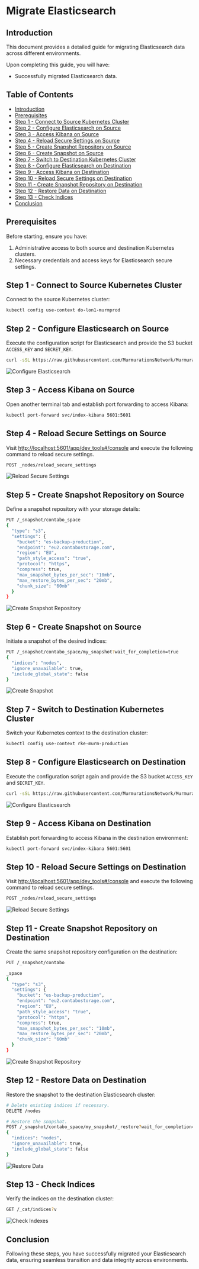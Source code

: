 # Migrate Elasticsearch

## Introduction

This document provides a detailed guide for migrating Elasticsearch data across different environments.

Upon completing this guide, you will have:

- Successfully migrated Elasticsearch data.

## Table of Contents

- [Introduction](#introduction)
- [Prerequisites](#prerequisites)
- [Step 1 - Connect to Source Kubernetes Cluster](#step-1---connect-to-source-kubernetes-cluster)
- [Step 2 - Configure Elasticsearch on Source](#step-2---configure-elasticsearch-on-source)
- [Step 3 - Access Kibana on Source](#step-3---access-kibana-on-source)
- [Step 4 - Reload Secure Settings on Source](#step-4---reload-secure-settings-on-source)
- [Step 5 - Create Snapshot Repository on Source](#step-5---create-snapshot-repository-on-source)
- [Step 6 - Create Snapshot on Source](#step-6---create-snapshot-on-source)
- [Step 7 - Switch to Destination Kubernetes Cluster](#step-7---switch-to-destination-kubernetes-cluster)
- [Step 8 - Configure Elasticsearch on Destination](#step-8---configure-elasticsearch-on-destination)
- [Step 9 - Access Kibana on Destination](#step-9---access-kibana-on-destination)
- [Step 10 - Reload Secure Settings on Destination](#step-10---reload-secure-settings-on-destination)
- [Step 11 - Create Snapshot Repository on Destination](#step-11---create-snapshot-repository-on-destination)
- [Step 12 - Restore Data on Destination](#step-12---restore-data-on-destination)
- [Step 13 - Check Indices](#step-13---check-indices)
- [Conclusion](#conclusion)

## Prerequisites

Before starting, ensure you have:

1. Administrative access to both source and destination Kubernetes clusters.
2. Necessary credentials and access keys for Elasticsearch secure settings.

## Step 1 - Connect to Source Kubernetes Cluster

Connect to the source Kubernetes cluster:

```bash
kubectl config use-context do-lon1-murmprod
```

## Step 2 - Configure Elasticsearch on Source

Execute the configuration script for Elasticsearch and provide the S3 bucket `ACCESS_KEY` and `SECRET_KEY`.

```bash
curl -sSL https://raw.githubusercontent.com/MurmurationsNetwork/MurmurationsServices/main/scripts/configure-elasticsearch.sh | bash
```

![Configure Elasticsearch](./assets/images/configure-elasticsearch.png)

## Step 3 - Access Kibana on Source

Open another terminal tab and establish port forwarding to access Kibana:

```bash
kubectl port-forward svc/index-kibana 5601:5601
```

## Step 4 - Reload Secure Settings on Source

Visit [http://localhost:5601/app/dev_tools#/console](http://localhost:5601/app/dev_tools#/console) and execute the following command to reload secure settings.

```bash
POST _nodes/reload_secure_settings
```

![Reload Secure Settings](./assets/images/reload-secure-settings.png)

## Step 5 - Create Snapshot Repository on Source

Define a snapshot repository with your storage details:

```bash
PUT /_snapshot/contabo_space
{
  "type": "s3",
  "settings": {
    "bucket": "es-backup-production",
    "endpoint": "eu2.contabostorage.com",
    "region": "EU",
    "path_style_access": "true",
    "protocol": "https",
    "compress": true,
    "max_snapshot_bytes_per_sec": "10mb",
    "max_restore_bytes_per_sec": "20mb",
    "chunk_size": "60mb"
  }
}
```

![Create Snapshot Repository](./assets/images/create-snapshot-repository.png)

## Step 6 - Create Snapshot on Source

Initiate a snapshot of the desired indices:

```bash
PUT /_snapshot/contabo_space/my_snapshot?wait_for_completion=true
{
  "indices": "nodes",
  "ignore_unavailable": true,
  "include_global_state": false
}
```

![Create Snapshot](./assets/images/create-snapshot.png)

## Step 7 - Switch to Destination Kubernetes Cluster

Switch your Kubernetes context to the destination cluster:

```bash
kubectl config use-context rke-murm-production
```

## Step 8 - Configure Elasticsearch on Destination

Execute the configuration script again and provide the S3 bucket `ACCESS_KEY` and `SECRET_KEY`.

```bash
curl -sSL https://raw.githubusercontent.com/MurmurationsNetwork/MurmurationsServices/main/scripts/configure-elasticsearch.sh | bash
```

![Configure Elasticsearch](./assets/images/configure-elasticsearch.png)

## Step 9 - Access Kibana on Destination

Establish port forwarding to access Kibana in the destination environment:

```bash
kubectl port-forward svc/index-kibana 5601:5601
```

## Step 10 - Reload Secure Settings on Destination

Visit [http://localhost:5601/app/dev_tools#/console](http://localhost:5601/app/dev_tools#/console) and execute the following command to reload secure settings.

```bash
POST _nodes/reload_secure_settings
```

![Reload Secure Settings](./assets/images/reload-secure-settings.png)

## Step 11 - Create Snapshot Repository on Destination

Create the same snapshot repository configuration on the destination:

```bash
PUT /_snapshot/contabo

_space
{
  "type": "s3",
  "settings": {
    "bucket": "es-backup-production",
    "endpoint": "eu2.contabostorage.com",
    "region": "EU",
    "path_style_access": "true",
    "protocol": "https",
    "compress": true,
    "max_snapshot_bytes_per_sec": "10mb",
    "max_restore_bytes_per_sec": "20mb",
    "chunk_size": "60mb"
  }
}
```

![Create Snapshot Repository](./assets/images/create-snapshot-repository.png)

## Step 12 - Restore Data on Destination

Restore the snapshot to the destination Elasticsearch cluster:

```bash
# Delete existing indices if necessary.
DELETE /nodes

# Restore the snapshot.
POST /_snapshot/contabo_space/my_snapshot/_restore?wait_for_completion=true
{
  "indices": "nodes",
  "ignore_unavailable": true,
  "include_global_state": false
}
```

![Restore Data](./assets/images/restore-data.png)

## Step 13 - Check Indices

Verify the indices on the destination cluster:

```bash
GET /_cat/indices?v
```

![Check Indexes](./assets/images/check-indexes.png)

## Conclusion

Following these steps, you have successfully migrated your Elasticsearch data, ensuring seamless transition and data integrity across environments.
